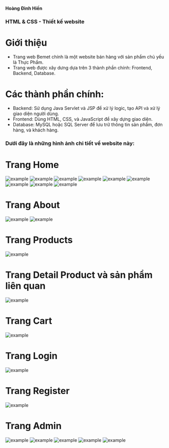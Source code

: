 #### Hoàng Đình Hiến
 ### HTML & CSS - Thiết kế website 
 # Giới thiệu
 - Trang web Bemet chính là một website bán hàng với sản phẩm chủ yếu là Thực Phẩm.
 - Trang web được xây dưng dựa trên 3 thành phần chính: Frontend, Backend, Database.
 # Các thành phần chính:
  - Backend: Sử dụng Java Servlet và JSP để xử lý logic, tạo API và xử lý giao diện người dùng.
  - Frontend: Dùng HTML, CSS, và JavaScript để xây dựng giao diện.
  - Database: MySQL hoặc SQL Server để lưu trữ thông tin sản phẩm, đơn hàng, và khách hàng.
### Dưới đây là những hình ảnh chi tiết về website này:
# Trang Home
![example](./images/home1.PNG)
![example](./images/home2.PNG)
![example](./images/home3.PNG)
![example](./images/home4.PNG)
![example](./images/home5.PNG)
![example](./images/home6.PNG)
![example](./images/home7.PNG)
![example](./images/home8.PNG)
![example](./images/home9.PNG)
# Trang About
![example](./images/about.PNG)
![example](./images/about1.PNG)
# Trang Products
![example](./images/product.PNG)
# Trang Detail Product và sản phẩm liên quan
![example](./images/detailproduct.PNG)
# Trang Cart
![example](./images/cart.PNG)
# Trang Login
![example](./images/login.PNG)
# Trang Register
![example](./images/register.PNG)
# Trang Admin
![example](./images/admin1.PNG)
![example](./images/admin2.PNG)
![example](./images/admin3.PNG)
![example](./images/admin4.PNG)
![example](./images/admin5.PNG)
